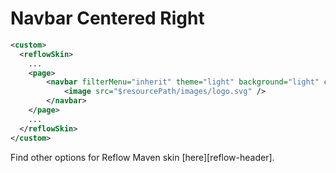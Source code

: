 # Navbar Centered Right

```xml
<custom>
  <reflowSkin>
    ...
    <page>
        <navbar filterMenu="inherit" theme="light" background="light" cssClass="border-bottom" center="true" alignMenu="right">
            <image src="$resourcePath/images/logo.svg" />
        </navbar>
    </page>
    ...
  </reflowSkin>
</custom>
```

Find other options for Reflow Maven skin [here][reflow-header].

[site-xml]: http://maven.apache.org/doxia/doxia-sitetools/doxia-decoration-model/decoration.html
[reflow-navbar]: ../reflow-documentation.html#components-navbar

